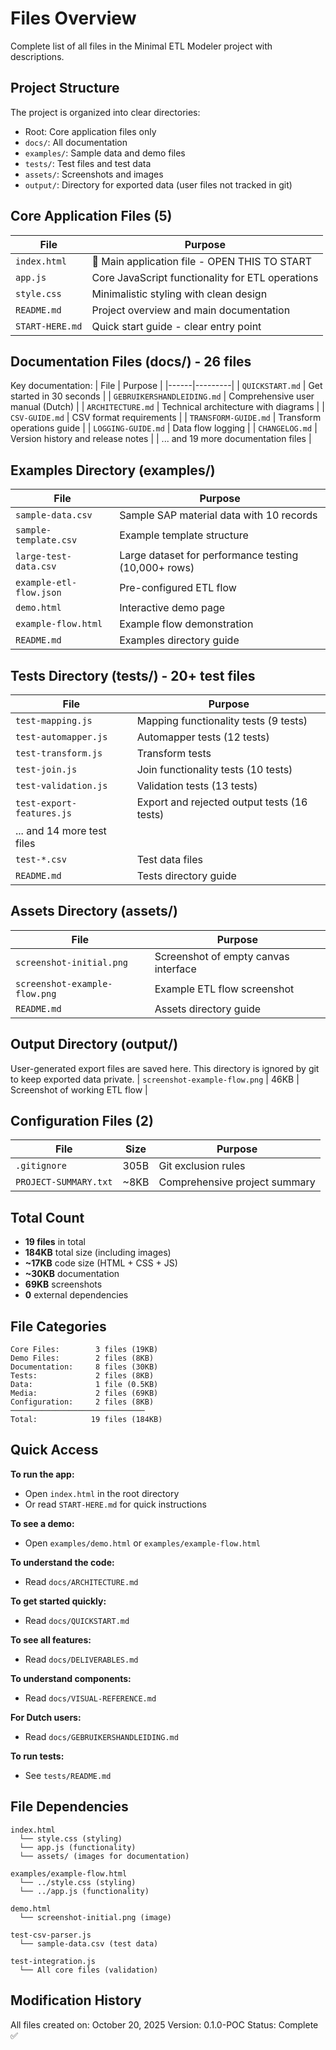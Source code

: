 # Files Overview

Complete list of all files in the Minimal ETL Modeler project with descriptions.

## Project Structure

The project is organized into clear directories:
- Root: Core application files only
- `docs/`: All documentation
- `examples/`: Sample data and demo files
- `tests/`: Test files and test data
- `assets/`: Screenshots and images
- `output/`: Directory for exported data (user files not tracked in git)

## Core Application Files (5)

| File | Purpose |
|------|---------|
| `index.html` | 🎯 Main application file - OPEN THIS TO START |
| `app.js` | Core JavaScript functionality for ETL operations |
| `style.css` | Minimalistic styling with clean design |
| `README.md` | Project overview and main documentation |
| `START-HERE.md` | Quick start guide - clear entry point |

## Documentation Files (docs/) - 26 files

Key documentation:
| File | Purpose |
|------|---------|
| `QUICKSTART.md` | Get started in 30 seconds |
| `GEBRUIKERSHANDLEIDING.md` | Comprehensive user manual (Dutch) |
| `ARCHITECTURE.md` | Technical architecture with diagrams |
| `CSV-GUIDE.md` | CSV format requirements |
| `TRANSFORM-GUIDE.md` | Transform operations guide |
| `LOGGING-GUIDE.md` | Data flow logging |
| `CHANGELOG.md` | Version history and release notes |
| ... and 19 more documentation files |

## Examples Directory (examples/)

| File | Purpose |
|------|---------|
| `sample-data.csv` | Sample SAP material data with 10 records |
| `sample-template.csv` | Example template structure |
| `large-test-data.csv` | Large dataset for performance testing (10,000+ rows) |
| `example-etl-flow.json` | Pre-configured ETL flow |
| `demo.html` | Interactive demo page |
| `example-flow.html` | Example flow demonstration |
| `README.md` | Examples directory guide |

## Tests Directory (tests/) - 20+ test files

| File | Purpose |
|------|---------|
| `test-mapping.js` | Mapping functionality tests (9 tests) |
| `test-automapper.js` | Automapper tests (12 tests) |
| `test-transform.js` | Transform tests |
| `test-join.js` | Join functionality tests (10 tests) |
| `test-validation.js` | Validation tests (13 tests) |
| `test-export-features.js` | Export and rejected output tests (16 tests) |
| ... and 14 more test files |
| `test-*.csv` | Test data files |
| `README.md` | Tests directory guide |

## Assets Directory (assets/)

| File | Purpose |
|------|---------|
| `screenshot-initial.png` | Screenshot of empty canvas interface |
| `screenshot-example-flow.png` | Example ETL flow screenshot |
| `README.md` | Assets directory guide |

## Output Directory (output/)

User-generated export files are saved here. This directory is ignored by git to keep exported data private.
| `screenshot-example-flow.png` | 46KB | Screenshot of working ETL flow |

## Configuration Files (2)

| File | Size | Purpose |
|------|------|---------|
| `.gitignore` | 305B | Git exclusion rules |
| `PROJECT-SUMMARY.txt` | ~8KB | Comprehensive project summary |

## Total Count

- **19 files** in total
- **184KB** total size (including images)
- **~17KB** code size (HTML + CSS + JS)
- **~30KB** documentation
- **69KB** screenshots
- **0** external dependencies

## File Categories

```
Core Files:        3 files (19KB)
Demo Files:        2 files (8KB)
Documentation:     8 files (30KB)
Tests:             2 files (8KB)
Data:              1 file (0.5KB)
Media:             2 files (69KB)
Configuration:     2 files (8KB)
──────────────────────────────
Total:            19 files (184KB)
```

## Quick Access

**To run the app:**
- Open `index.html` in the root directory
- Or read `START-HERE.md` for quick instructions

**To see a demo:**
- Open `examples/demo.html` or `examples/example-flow.html`

**To understand the code:**
- Read `docs/ARCHITECTURE.md`

**To get started quickly:**
- Read `docs/QUICKSTART.md`

**To see all features:**
- Read `docs/DELIVERABLES.md`

**To understand components:**
- Read `docs/VISUAL-REFERENCE.md`

**For Dutch users:**
- Read `docs/GEBRUIKERSHANDLEIDING.md`

**To run tests:**
- See `tests/README.md`

## File Dependencies

```
index.html
  └── style.css (styling)
  └── app.js (functionality)
  └── assets/ (images for documentation)

examples/example-flow.html
  └── ../style.css (styling)
  └── ../app.js (functionality)

demo.html
  └── screenshot-initial.png (image)

test-csv-parser.js
  └── sample-data.csv (test data)

test-integration.js
  └── All core files (validation)
```

## Modification History

All files created on: October 20, 2025
Version: 0.1.0-POC
Status: Complete ✅
